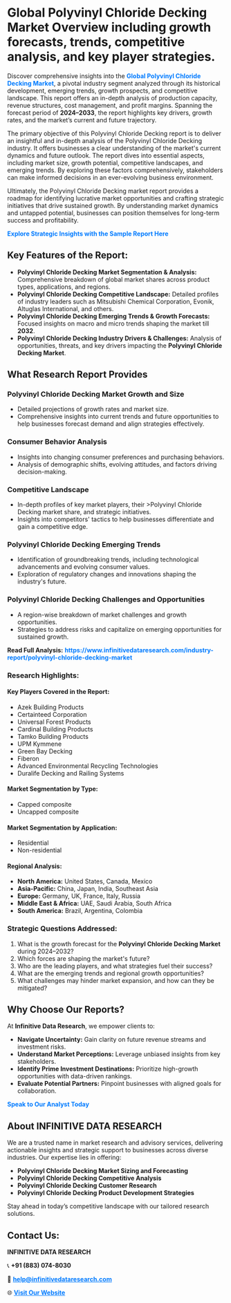 <h1>Global Polyvinyl Chloride Decking Market Overview including growth forecasts, trends, competitive analysis, and key player strategies.</h1>
<p>
Discover comprehensive insights into the 
<a href="https://www.infinitivedataresearch.com/industry-report/polyvinyl-chloride-decking-market" rel="dofollow" style="color: #007BFF; text-decoration: none;"><strong>Global Polyvinyl Chloride Decking Market</strong></a>, a pivotal industry segment analyzed through its historical development, emerging trends, growth prospects, and competitive landscape. This report offers an in-depth analysis of production capacity, revenue structures, cost management, and profit margins. Spanning the forecast period of <strong>2024–2033</strong>, the report highlights key drivers, growth rates, and the market’s current and future trajectory.
</p>
<p>
The primary objective of this Polyvinyl Chloride Decking report is to deliver an insightful and in-depth analysis of the Polyvinyl Chloride Decking industry. It offers businesses a clear understanding of the market's current dynamics and future outlook. The report dives into essential aspects, including market size, growth potential, competitive landscapes, and emerging trends. By exploring these factors comprehensively, stakeholders can make informed decisions in an ever-evolving business environment.
</p>
<p>
Ultimately, the Polyvinyl Chloride Decking market report provides a roadmap for identifying lucrative market opportunities and crafting strategic initiatives that drive sustained growth. By understanding market dynamics and untapped potential, businesses can position themselves for long-term success and profitability.
</p>
<p>
<a href="https://www.infinitivedataresearch.com/request-sample/reportId=105770" style="color: #007BFF; text-decoration: none;"><strong>Explore Strategic Insights with the Sample Report Here</strong></a>
</p>

<h2>Key Features of the Report:</h2>
<ul>
<li><strong>Polyvinyl Chloride Decking Market Segmentation & Analysis:</strong> Comprehensive breakdown of global market shares across product types, applications, and regions.</li>
<li><strong>Polyvinyl Chloride Decking Competitive Landscape:</strong> Detailed profiles of industry leaders such as Mitsubishi Chemical Corporation, Evonik, Altuglas International, and others.</li>
<li><strong>Polyvinyl Chloride Decking Emerging Trends & Growth Forecasts:</strong> Focused insights on macro and micro trends shaping the market till <strong>2032</strong>.</li>
<li><strong>Polyvinyl Chloride Decking Industry Drivers & Challenges:</strong> Analysis of opportunities, threats, and key drivers impacting the <strong>Polyvinyl Chloride Decking Market</strong>.</li>
</ul>

<h2>What Research Report Provides</h2>
<h3>Polyvinyl Chloride Decking Market Growth and Size</h3>
<ul>
<li>Detailed projections of growth rates and market size.</li>
<li>Comprehensive insights into current trends and future opportunities to help businesses forecast demand and align strategies effectively.</li>
</ul>

<h3>Consumer Behavior Analysis</h3>
<ul>
<li>Insights into changing consumer preferences and purchasing behaviors.</li>
<li>Analysis of demographic shifts, evolving attitudes, and factors driving decision-making.</li>
</ul>

<h3>Competitive Landscape</h3>
<ul>
<li>In-depth profiles of key market players, their >Polyvinyl Chloride Decking market share, and strategic initiatives.</li>
<li>Insights into competitors' tactics to help businesses differentiate and gain a competitive edge.</li>
</ul>

<h3>Polyvinyl Chloride Decking Emerging Trends</h3>
<ul>
<li>Identification of groundbreaking trends, including technological advancements and evolving consumer values.</li>
<li>Exploration of regulatory changes and innovations shaping the industry's future.</li>
</ul>

<h3>Polyvinyl Chloride Decking Challenges and Opportunities</h3>
<ul>
<li>A region-wise breakdown of market challenges and growth opportunities.</li>
<li>Strategies to address risks and capitalize on emerging opportunities for sustained growth.</li>
</ul>
<p><strong>Read Full Analysis:</strong> <a href="https://www.infinitivedataresearch.com/industry-report/polyvinyl-chloride-decking-market" rel="dofollow" style="color: #007BFF; text-decoration: none;"><strong>https://www.infinitivedataresearch.com/industry-report/polyvinyl-chloride-decking-market</strong></a></p>
<h3>Research Highlights:</h3>
<h4>Key Players Covered in the Report:</h4>
<ul><li>Azek Building Products</li><li>Certainteed Corporation</li><li>Universal Forest Products</li><li>Cardinal Building Products</li><li>Tamko Building Products</li><li>UPM Kymmene</li><li>Green Bay Decking</li><li>Fiberon</li><li>Advanced Environmental Recycling Technologies</li><li>Duralife Decking and Railing Systems</li></ul>
<h4>Market Segmentation by Type:</h4>
<ul><li>Capped composite</li><li>Uncapped composite</li></ul>
<h4>Market Segmentation by Application:</h4>
<ul><li>Residential</li><li>Non-residential</li></ul>

<h4>Regional Analysis:</h4>
<ul>
<li><strong>North America:</strong> United States, Canada, Mexico</li>
<li><strong>Asia-Pacific:</strong> China, Japan, India, Southeast Asia</li>
<li><strong>Europe:</strong> Germany, UK, France, Italy, Russia</li>
<li><strong>Middle East & Africa:</strong> UAE, Saudi Arabia, South Africa</li>
<li><strong>South America:</strong> Brazil, Argentina, Colombia</li>
</ul>

<h3>Strategic Questions Addressed:</h3>
<ol>
<li>What is the growth forecast for the <strong>Polyvinyl Chloride Decking Market</strong> during 2024–2032?</li>
<li>Which forces are shaping the market's future?</li>
<li>Who are the leading players, and what strategies fuel their success?</li>
<li>What are the emerging trends and regional growth opportunities?</li>
<li>What challenges may hinder market expansion, and how can they be mitigated?</li>
</ol>

<h2>Why Choose Our Reports?</h2>
<p>At <strong>Infinitive Data Research</strong>, we empower clients to:</p>
<ul>
<li><strong>Navigate Uncertainty:</strong> Gain clarity on future revenue streams and investment risks.</li>
<li><strong>Understand Market Perceptions:</strong> Leverage unbiased insights from key stakeholders.</li>
<li><strong>Identify Prime Investment Destinations:</strong> Prioritize high-growth opportunities with data-driven rankings.</li>
<li><strong>Evaluate Potential Partners:</strong> Pinpoint businesses with aligned goals for collaboration.</li>
</ul>
<p><a href="https://www.infinitivedataresearch.com/industry-report/polyvinyl-chloride-decking-market" rel="dofollow" style="color: #007BFF; text-decoration: none;"><strong>Speak to Our Analyst Today</strong></a></p>

<h2>About INFINITIVE DATA RESEARCH</h2>
<p>We are a trusted name in market research and advisory services, delivering actionable insights and strategic support to businesses across diverse industries. Our expertise lies in offering:</p>
<ul>
<li><strong>Polyvinyl Chloride Decking Market Sizing and Forecasting</strong></li>
<li><strong>Polyvinyl Chloride Decking Competitive Analysis</strong></li>
<li><strong>Polyvinyl Chloride Decking Customer Research</strong></li>
<li><strong>Polyvinyl Chloride Decking Product Development Strategies</strong></li>
</ul>
<p>Stay ahead in today’s competitive landscape with our tailored research solutions.</p>

<h2>Contact Us:</h2>
<p><strong>INFINITIVE DATA RESEARCH</strong></p>
<p>📞 <strong>+91 (883) 074-8030</strong></p>
<p>📧 <strong><a href="mailto:help@infinitivedataresearch.com" style="color: #007BFF;">help@infinitivedataresearch.com</a></strong></p>
<p>🌐 <strong><a href="https://www.infinitivedataresearch.com" rel="dofollow" style="color: #007BFF;">Visit Our Website</a></strong></p>